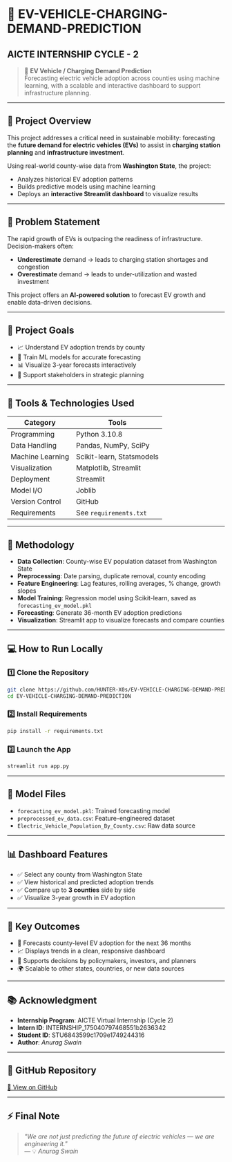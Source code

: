 
# 🚗 EV-VEHICLE-CHARGING-DEMAND-PREDICTION
## AICTE INTERNSHIP CYCLE - 2

> 🔋 **EV Vehicle / Charging Demand Prediction**  
> Forecasting electric vehicle adoption across counties using machine learning, with a scalable and interactive dashboard to support infrastructure planning.

---

## 📌 Project Overview

This project addresses a critical need in sustainable mobility: forecasting the **future demand for electric vehicles (EVs)** to assist in **charging station planning** and **infrastructure investment**.

Using real-world county-wise data from **Washington State**, the project:

- Analyzes historical EV adoption patterns
- Builds predictive models using machine learning
- Deploys an **interactive Streamlit dashboard** to visualize results

---

## 🎯 Problem Statement

The rapid growth of EVs is outpacing the readiness of infrastructure. Decision-makers often:

- **Underestimate** demand → leads to charging station shortages and congestion
- **Overestimate** demand → leads to under-utilization and wasted investment

This project offers an **AI-powered solution** to forecast EV growth and enable data-driven decisions.

---

## 🚀 Project Goals

- 📈 Understand EV adoption trends by county  
- 🤖 Train ML models for accurate forecasting  
- 📊 Visualize 3-year forecasts interactively  
- 🧠 Support stakeholders in strategic planning  

---

## 🔧 Tools & Technologies Used

| Category           | Tools                                |
|--------------------|----------------------------------------|
| Programming        | Python 3.10.8                         |
| Data Handling      | Pandas, NumPy, SciPy                  |
| Machine Learning   | Scikit-learn, Statsmodels             |
| Visualization      | Matplotlib, Streamlit                 |
| Deployment         | Streamlit                             |
| Model I/O          | Joblib                                |
| Version Control    | GitHub                                |
| Requirements       | See `requirements.txt`               |

---

## 🧠 Methodology

- **Data Collection**: County-wise EV population dataset from Washington State  
- **Preprocessing**: Date parsing, duplicate removal, county encoding  
- **Feature Engineering**: Lag features, rolling averages, % change, growth slopes  
- **Model Training**: Regression model using Scikit-learn, saved as `forecasting_ev_model.pkl`  
- **Forecasting**: Generate 36-month EV adoption predictions  
- **Visualization**: Streamlit app to visualize forecasts and compare counties  

---

## 💻 How to Run Locally

### 1️⃣ Clone the Repository
```bash
git clone https://github.com/HUNTER-X0s/EV-VEHICLE-CHARGING-DEMAND-PREDICTION.git
cd EV-VEHICLE-CHARGING-DEMAND-PREDICTION
```

### 2️⃣ Install Requirements
```bash
pip install -r requirements.txt
```

### 3️⃣ Launch the App
```bash
streamlit run app.py
```

---

## 🧪 Model Files

- `forecasting_ev_model.pkl`: Trained forecasting model  
- `preprocessed_ev_data.csv`: Feature-engineered dataset  
- `Electric_Vehicle_Population_By_County.csv`: Raw data source  

---

## 📊 Dashboard Features

- ✅ Select any county from Washington State  
- ✅ View historical and predicted adoption trends  
- ✅ Compare up to **3 counties** side by side  
- ✅ Visualize 3-year growth in EV adoption  

---

## 🎯 Key Outcomes

- 📌 Forecasts county-level EV adoption for the next 36 months  
- 📈 Displays trends in a clean, responsive dashboard  
- 🧠 Supports decisions by policymakers, investors, and planners  
- 🌍 Scalable to other states, countries, or new data sources  

---

## 📚 Acknowledgment

- **Internship Program**: AICTE Virtual Internship (Cycle 2)  
- **Intern ID**: INTERNSHIP_175040797468551b2636342  
- **Student ID**: STU6843599c1709e1749244316  
- **Author**: *Anurag Swain*

---

## 🔗 GitHub Repository

[🔗 View on GitHub](https://github.com/HUNTER-X0s/EV-VEHICLE-CHARGING-DEMAND-PREDICTION)

---

## ⚡ Final Note

> _"We are not just predicting the future of electric vehicles — we are engineering it."_  
> — 💡 *Anurag Swain*
